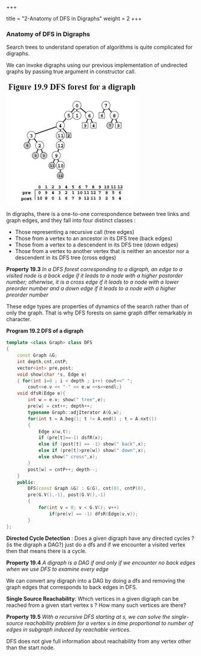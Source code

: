 +++

title = "2-Anatomy of DFS in Digraphs"
weight = 2
+++

### Anatomy of DFS in Digraphs

Search  trees to understand operation of algorithms is quite complicated for digraphs.

We can invoke digraphs using our previous implementation of undirected graphs by passing true argument in constructor call.

![image-20210114090640108](2_Anatomy_of_DFS_in_Digraphs.assets/image-20210114090640108.png)

In digraphs, there is a one-to-one correspondence between tree links and graph edges, and they fall into four distinct classes :

- Those representing a recursive call (tree edges)
- Those from a vertex to an ancestor in its DFS tree (back edges)
- Those from a vertex to a descendent in its DFS tree (down edges)
- Those from a vertex to another vertex that is neither an ancestor nor a descendent in its DFS tree (cross edges)

**Property 19.3** *In a DFS forest corresponding to a digraph, an edge to a visited node is a back edge if it leads to a node with a higher postorder number; otherwise, it is a cross edge if it leads to a node with a lower preorder number and a down edge if it leads to a node with a higher preorder number*

These edge types are properties of dynamics of the search rather than of only the graph. That is why DFS forests on same graph differ remarkably in character.

**Program 19.2 DFS of a digraph**

````c++
template <class Graph> class DFS
{
    const Graph &G;
    int depth,cnt,cntP;
    vector<int> pre,post;
    void show(char *s, Edge e)
    { for(int i=0 ; i < depth ; i++) cout<<" ";
    	cout<<e.v << "-" << e.w <<s<<endl;}
    void dfsR(Edge e){
        int w = e.v; show(" tree",e);
        pre[w] = cnt++; depth++;
        typename Graph::adjIterator A(G,w);
        for(int t = A.beg(); t != A.end() ; t = A.nxt())
        {
            Edge x(w,t);
            if (pre[t]==-1) dsfR(x);
            else if (post[t] == -1) show(" back",x);
            else if (pre[t]>pre[w]) show(" down",x);
            else show(" cross",x);
        }
        post[w] = cntP++; depth--;
    }
    public:
    	DFS(const Graph &G) : G(G), cnt(0), cntP(0),
    	pre(G.V(),-1), post(G.V(),-1)
        {
            for(int v = 0; v < G.V(); v++)
                if(pre[v] == -1) dfsR(Edge(v,v));
        }
};
````



**Directed Cycle Detection** : Does a given digraph have any directed cycles ? (is the digraph a DAG?) just do a dfs and if we encounter a visited vertex then that means there is a cycle.

**Property 19.4** *A digraph is a DAG if and only if we encounter no back edges when we use DFS to examine every edge*

We can convert any digraph into a DAG by doing a dfs and removing the graph edges that corresponds to back edges in DFS.

**Single Source Reachability**: Which vertices in a given digraph can be reached from a given start vertex s ? How many such vertices are there?

**Property 19.5** *With a recursive DFS starting at s, we can solve the single-source reachability problem for a vertex s in time proportional to number of edges in subgraph induced by reachable vertices.*

DFS does not give full information about reachability from any vertex other than the start node.